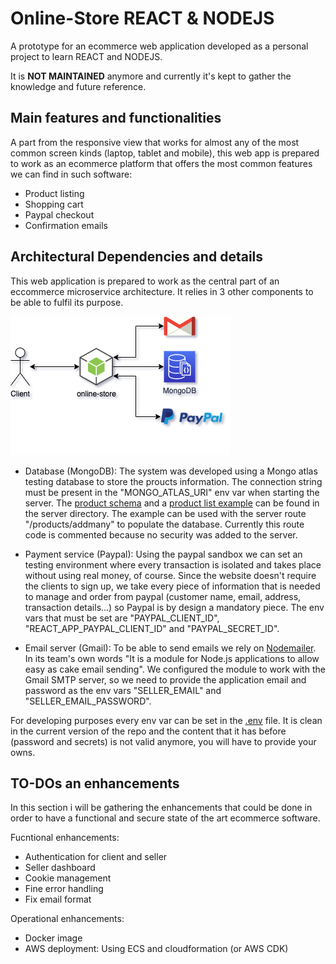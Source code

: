 # Online-Store REACT & NODEJS

A prototype for an ecommerce web application developed as a personal project to learn
REACT and NODEJS.

It is **NOT MAINTAINED** anymore and currently it's kept to gather the
knowledge and future reference.

## Main features and functionalities

A part from the responsive view that works for almost any of the most common
screen kinds (laptop, tablet and mobile), this web app is prepared to work
as an ecommerce platform that offers the most common features we can find in such
software:

* Product listing
* Shopping cart
* Paypal checkout
* Confirmation emails

## Architectural Dependencies and details

This web application is prepared to work as the central part of an eccommerce microservice
architecture. It relies in 3 other components to be able to fulfil its purpose.

![online-store architecture](/docs/images/online-store-architecture-diagram.png "online-store architecture")

* Database (MongoDB): The system was developed using a Mongo atlas testing database to store the proucts
information. The connection string must be present in the "MONGO_ATLAS_URI" env var when starting
the server. The [product schema] and a [product list example] can be found in the server directory.
The example can be used with the server route "/products/addmany" to populate the database. Currently
this route code is commented because no security was added to the server.

* Payment service (Paypal): Using the paypal sandbox we can set an testing environment where every transaction is
isolated and takes place without using real money, of course. Since the website doesn't require the
clients to sign up, we take every piece of information that is needed to manage and order from paypal
(customer name, email, address, transaction details...) so Paypal is by design a mandatory piece.
The env vars that must be set are "PAYPAL_CLIENT_ID", "REACT_APP_PAYPAL_CLIENT_ID" and "PAYPAL_SECRET_ID".

* Email server (Gmail): To be able to send emails we rely on [Nodemailer]. In its team's own words "It is a
module for Node.js applications to allow easy as cake email sending". We configured the module to work
with the Gmail SMTP server, so we need to provide the application email and password as the env vars
"SELLER_EMAIL" and "SELLER_EMAIL_PASSWORD".

For developing purposes every env var can be set in the [.env] file. It is clean in the current
version of the repo and the content that it has before (password and secrets) is not valid anymore,
you will have to provide your owns.

[product schema]: /server/models/product.model.js
[product list example]: /server/testUtilities/testJsonproduct.txt
[Nodemailer]: https://nodemailer.com/about/
[.env]: /.env

## TO-DOs an enhancements

In this section i will be gathering the enhancements that could be done in order to have
a functional and secure state of the art ecommerce software.

Fucntional enhancements:
* Authentication for client and seller
* Seller dashboard
* Cookie management
* Fine error handling
* Fix email format

Operational enhancements:
* Docker image
* AWS deployment: Using ECS and cloudformation (or AWS CDK)
